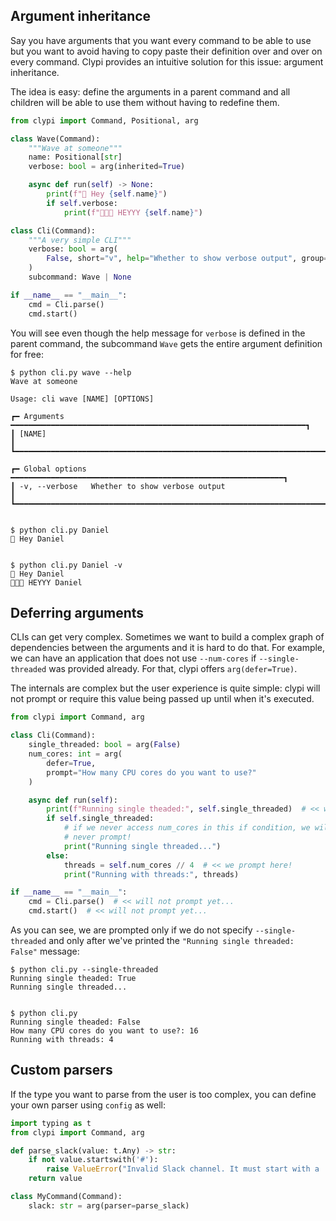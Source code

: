 ## Argument inheritance

Say you have arguments that you want every command to be able to use but you want to avoid
having to copy paste their definition over and over on every command. Clypi provides an intuitive
solution for this issue: argument inheritance.

The idea is easy: define the arguments in a parent command and all children will be able to use them
without having to redefine them.

<!-- mdtest -->
```python title="cli.py" hl_lines="6 15-17"
from clypi import Command, Positional, arg

class Wave(Command):
    """Wave at someone"""
    name: Positional[str]
    verbose: bool = arg(inherited=True)

    async def run(self) -> None:
        print(f"👋 Hey {self.name}")
        if self.verbose:
            print(f"👋👋👋 HEYYY {self.name}")

class Cli(Command):
    """A very simple CLI"""
    verbose: bool = arg(
        False, short="v", help="Whether to show verbose output", group="global"
    )
    subcommand: Wave | None

if __name__ == "__main__":
    cmd = Cli.parse()
    cmd.start()
```

You will see even though the help message for `verbose` is defined in the parent command,
the subcommand `Wave` gets the entire argument definition for free:

<!-- termynal -->
```
$ python cli.py wave --help
Wave at someone

Usage: cli wave [NAME] [OPTIONS]

┏━ Arguments ━━━━━━━━━━━━━━━━━━━━━━━━━━━━━━━━━━━━━━━━━━━━━━━━━━━━━━━━━━━━━━━━━━┓
┃ [NAME]                                                                       ┃
┗━━━━━━━━━━━━━━━━━━━━━━━━━━━━━━━━━━━━━━━━━━━━━━━━━━━━━━━━━━━━━━━━━━━━━━━━━━━━━━┛

┏━ Global options ━━━━━━━━━━━━━━━━━━━━━━━━━━━━━━━━━━━━━━━━━━━━━━━━━━━━━━━━━━━━━┓
┃ -v, --verbose   Whether to show verbose output                               ┃
┗━━━━━━━━━━━━━━━━━━━━━━━━━━━━━━━━━━━━━━━━━━━━━━━━━━━━━━━━━━━━━━━━━━━━━━━━━━━━━━┛


$ python cli.py Daniel
👋 Hey Daniel


$ python cli.py Daniel -v
👋 Hey Daniel
👋👋👋 HEYYY Daniel
```


## Deferring arguments

CLIs can get very complex. Sometimes we want to build a complex graph of dependencies between the arguments and it is hard to do that. For example, we can have an application that does not use `--num-cores` if `--single-threaded` was provided already. For that, clypi offers `arg(defer=True)`.

The internals are complex but the user experience is quite simple: clypi will not prompt or require this value being passed up until when it's executed.

<!-- mdtest-stdin 5 -->
```python hl_lines="6 17"
from clypi import Command, arg

class Cli(Command):
    single_threaded: bool = arg(False)
    num_cores: int = arg(
        defer=True,
        prompt="How many CPU cores do you want to use?"
    )

    async def run(self):
        print(f"Running single theaded:", self.single_threaded)  # << will not prompt yet...
        if self.single_threaded:
            # if we never access num_cores in this if condition, we will
            # never prompt!
            print("Running single threaded...")
        else:
            threads = self.num_cores // 4  # << we prompt here!
            print("Running with threads:", threads)

if __name__ == "__main__":
    cmd = Cli.parse()  # << will not prompt yet...
    cmd.start()  # << will not prompt yet...
```

As you can see, we are prompted only if we do not specify `--single-threaded` and only
after we've printed the `"Running single threaded: False"` message:

<!-- termynal -->
```
$ python cli.py --single-threaded
Running single theaded: True
Running single threaded...


$ python cli.py
Running single theaded: False
How many CPU cores do you want to use?: 16
Running with threads: 4
```

## Custom parsers

If the type you want to parse from the user is too complex, you can define your own parser
using `config` as well:

<!-- mdtest -->
```python hl_lines="4-7 10"
import typing as t
from clypi import Command, arg

def parse_slack(value: t.Any) -> str:
    if not value.startswith('#'):
        raise ValueError("Invalid Slack channel. It must start with a '#'.")
    return value

class MyCommand(Command):
    slack: str = arg(parser=parse_slack)
```
